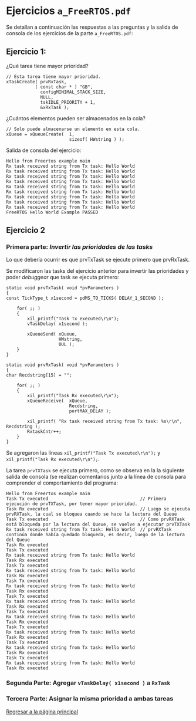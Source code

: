 # Ejercicios `a_FreeRTOS.pdf`

Se detallan a continuación las respuestas a las preguntas y la salida de consola de los ejercicios de la parte `a_FreeRTOS.pdf`:

## Ejercicio 1:

¿Qué tarea tiene mayor prioridad?

```
// Esta tarea tiene mayor prioridad.
xTaskCreate( prvRxTask,
           ( const char * ) "GB",
             configMINIMAL_STACK_SIZE,
             NULL,
             tskIDLE_PRIORITY + 1,
             &xRxTask );
```

¿Cuántos elementos pueden ser almacenados en la cola?

```
// Solo puede almacenarse un elemento en esta cola.
xQueue = xQueueCreate( 	1, 
                        sizeof( HWstring ) );
```

Salida de consola del ejercicio: 

```
Hello from Freertos example main
Rx task received string from Tx task: Hello World
Rx task received string from Tx task: Hello World
Rx task received string from Tx task: Hello World
Rx task received string from Tx task: Hello World
Rx task received string from Tx task: Hello World
Rx task received string from Tx task: Hello World
Rx task received string from Tx task: Hello World
Rx task received string from Tx task: Hello World
Rx task received string from Tx task: Hello World
FreeRTOS Hello World Example PASSED
```

## Ejercicio 2

### Primera parte: *Invertir las prioridades de las tasks* 

Lo que debería ocurrir es que prvTxTask se ejecute primero que prvRxTask.

Se modificaron las tasks del ejercicio anterior para invertir las prioridades y poder *debuggear* que task se ejecuta primero: 

```
static void prvTxTask( void *pvParameters )
{
const TickType_t x1second = pdMS_TO_TICKS( DELAY_1_SECOND );

    for( ;; )
    {
        xil_printf("Task Tx executed\r\n");
        vTaskDelay( x1second );

        xQueueSend( xQueue,
                    HWstring,
                    0UL );
    }
}

static void prvRxTask( void *pvParameters )
{
char Recdstring[15] = "";

    for( ;; )
    {
        xil_printf("Task Rx executed\r\n");
        xQueueReceive(  xQueue,
                        Recdstring,
                        portMAX_DELAY );

        xil_printf( "Rx task received string from Tx task: %s\r\n", Recdstring );
        RxtaskCntr++;
    }
}
```

Se agregaron las líneas `xil_printf("Task Tx executed\r\n");` y `xil_printf("Task Rx executed\r\n");`. 

La tarea `prvTXTask` se ejecuta primero, como se observa en la la siguiente salida de consola (se realizan comentarios junto a la línea de consola para comprender el comportamiento del programa: 

```
Hello from Freertos example main
Task Tx executed                                   // Primera ejecución de prvTXTask, por tener mayor prioridad. 
Task Rx executed                                   // Luego se ejecuta prvRXTask, la cual se bloquea cuando se hace la lectura del Queue
Task Tx executed                                   // Como prvRXTask está bloqueda por la lectura del Queue, se vuelve a ejecutar prvTXTask
Rx task received string from Tx task: Hello World  // prvRXTask continúa donde había quedado bloqueda, es decir, luego de la lectura del Queue
Task Rx executed
Task Tx executed
Rx task received string from Tx task: Hello World
Task Rx executed
Task Tx executed
Rx task received string from Tx task: Hello World
Task Rx executed
Task Tx executed
Rx task received string from Tx task: Hello World
Task Rx executed
Task Tx executed
Rx task received string from Tx task: Hello World
Task Rx executed
Task Tx executed
Rx task received string from Tx task: Hello World
Task Rx executed
Task Tx executed
Rx task received string from Tx task: Hello World
Task Rx executed
Task Tx executed
Rx task received string from Tx task: Hello World
Task Rx executed
Task Tx executed
Rx task received string from Tx task: Hello World
Task Rx executed

```

### Segunda Parte: Agregar `vTaskDelay( x1second )` a `RxTask`



### Tercera Parte: Asignar la misma prioridad a ambas tareas


[Regresar a la página principal](../README.md) 
